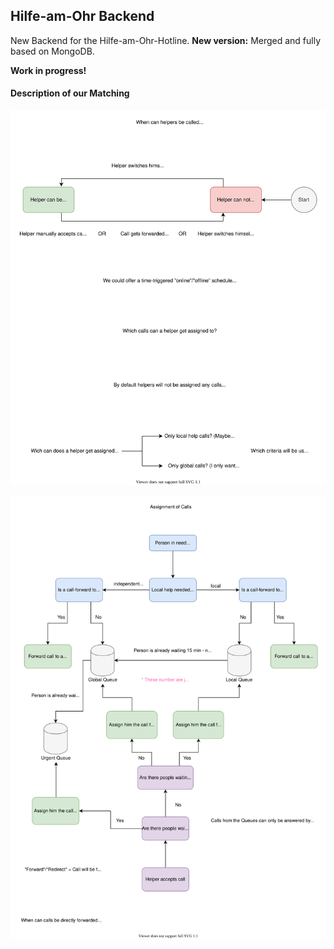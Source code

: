 ## Hilfe-am-Ohr Backend

New Backend for the Hilfe-am-Ohr-Hotline. **New version:** Merged and fully based on MongoDB.

**Work in progress!**


#### Description of our Matching 

![](docs/images/Hotline_Helper_HMI_English.svg)

![](docs/images/Call_Assignment_English.svg)
